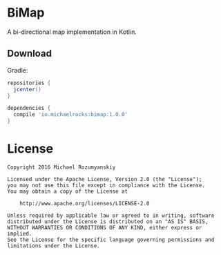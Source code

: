 BiMap
=====

A bi-directional map implementation in Kotlin.

Download
--------
Gradle:
```groovy
repositories {
  jcenter()
}

dependencies {
  compile 'io.michaelrocks:bimap:1.0.0'
}
```

License
=======
    Copyright 2016 Michael Rozumyanskiy

    Licensed under the Apache License, Version 2.0 (the "License");
    you may not use this file except in compliance with the License.
    You may obtain a copy of the License at

        http://www.apache.org/licenses/LICENSE-2.0

    Unless required by applicable law or agreed to in writing, software
    distributed under the License is distributed on an "AS IS" BASIS,
    WITHOUT WARRANTIES OR CONDITIONS OF ANY KIND, either express or implied.
    See the License for the specific language governing permissions and
    limitations under the License.
